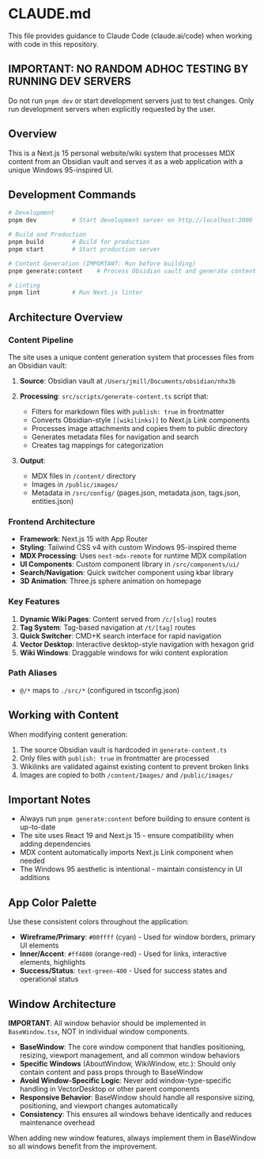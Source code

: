 # CLAUDE.md

This file provides guidance to Claude Code (claude.ai/code) when working with code in this repository.

## IMPORTANT: NO RANDOM ADHOC TESTING BY RUNNING DEV SERVERS

Do not run `pnpm dev` or start development servers just to test changes. Only run development servers when explicitly requested by the user.

## Overview

This is a Next.js 15 personal website/wiki system that processes MDX content from an Obsidian vault and serves it as a web application with a unique Windows 95-inspired UI.

## Development Commands

```bash
# Development
pnpm dev          # Start development server on http://localhost:3000

# Build and Production
pnpm build        # Build for production
pnpm start        # Start production server

# Content Generation (IMPORTANT: Run before building)
pnpm generate:content    # Process Obsidian vault and generate content files

# Linting
pnpm lint         # Run Next.js linter
```

## Architecture Overview

### Content Pipeline
The site uses a unique content generation system that processes files from an Obsidian vault:

1. **Source**: Obsidian vault at `/Users/jmill/Documents/obsidian/nhx3b`
2. **Processing**: `src/scripts/generate-content.ts` script that:
   - Filters for markdown files with `publish: true` in frontmatter
   - Converts Obsidian-style `[[wikilinks]]` to Next.js Link components
   - Processes image attachments and copies them to public directory
   - Generates metadata files for navigation and search
   - Creates tag mappings for categorization

3. **Output**: 
   - MDX files in `/content/` directory
   - Images in `/public/images/`
   - Metadata in `/src/config/` (pages.json, metadata.json, tags.json, entities.json)

### Frontend Architecture

- **Framework**: Next.js 15 with App Router
- **Styling**: Tailwind CSS v4 with custom Windows 95-inspired theme
- **MDX Processing**: Uses `next-mdx-remote` for runtime MDX compilation
- **UI Components**: Custom component library in `/src/components/ui/`
- **Search/Navigation**: Quick switcher component using kbar library
- **3D Animation**: Three.js sphere animation on homepage

### Key Features

1. **Dynamic Wiki Pages**: Content served from `/c/[slug]` routes
2. **Tag System**: Tag-based navigation at `/t/[tag]` routes  
3. **Quick Switcher**: CMD+K search interface for rapid navigation
4. **Vector Desktop**: Interactive desktop-style navigation with hexagon grid
5. **Wiki Windows**: Draggable windows for wiki content exploration

### Path Aliases

- `@/*` maps to `./src/*` (configured in tsconfig.json)

## Working with Content

When modifying content generation:
1. The source Obsidian vault is hardcoded in `generate-content.ts`
2. Only files with `publish: true` in frontmatter are processed
3. Wikilinks are validated against existing content to prevent broken links
4. Images are copied to both `/content/Images/` and `/public/images/`

## Important Notes

- Always run `pnpm generate:content` before building to ensure content is up-to-date
- The site uses React 19 and Next.js 15 - ensure compatibility when adding dependencies
- MDX content automatically imports Next.js Link component when needed
- The Windows 95 aesthetic is intentional - maintain consistency in UI additions

## App Color Palette

Use these consistent colors throughout the application:

- **Wireframe/Primary**: `#00ffff` (cyan) - Used for window borders, primary UI elements
- **Inner/Accent**: `#ff4800` (orange-red) - Used for links, interactive elements, highlights
- **Success/Status**: `text-green-400` - Used for success states and operational status

## Window Architecture

**IMPORTANT**: All window behavior should be implemented in `BaseWindow.tsx`, NOT in individual window components.

- **BaseWindow**: The core window component that handles positioning, resizing, viewport management, and all common window behaviors
- **Specific Windows** (AboutWindow, WikiWindow, etc.): Should only contain content and pass props through to BaseWindow
- **Avoid Window-Specific Logic**: Never add window-type-specific handling in VectorDesktop or other parent components
- **Responsive Behavior**: BaseWindow should handle all responsive sizing, positioning, and viewport changes automatically
- **Consistency**: This ensures all windows behave identically and reduces maintenance overhead

When adding new window features, always implement them in BaseWindow so all windows benefit from the improvement.
